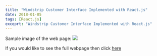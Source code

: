 ```yaml
---
title: "Windstrip Customer Interface Implemented with React.js"
date: 2018-01-05
tags: [React.js]
exceprt: "Windstrip Customer Interface Implemented with React.js"
---
```


Sample image of the web page:
<img src="{{site.baseurl}}\images\Windstrip\Sample_Image.png">

If you would like to see the full webpage then click [here](https://www.windstrip.com/design-my-hps)